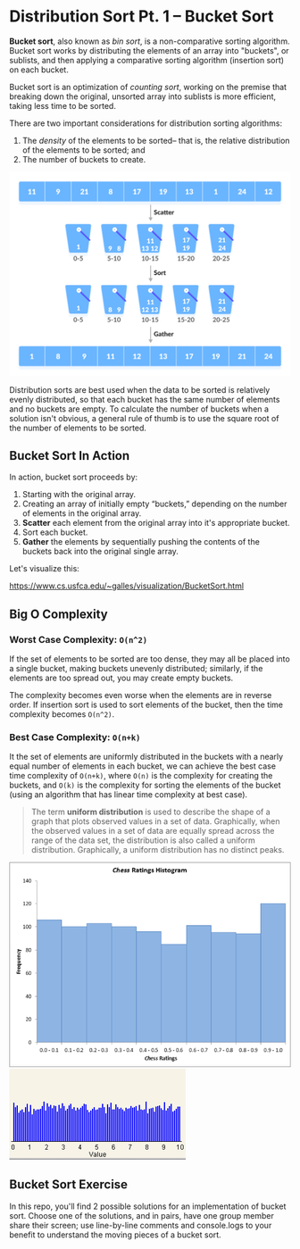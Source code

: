 # Distribution Sort Pt. 1 – Bucket Sort

**Bucket sort**, also known as *bin sort*, is a non-comparative sorting algorithm. Bucket sort works by distributing the elements of an array into "buckets", or sublists, and then applying a comparative sorting algorithm (insertion sort) on each bucket. 

Bucket sort is an optimization of *counting sort*, working on the premise that breaking down the original, unsorted array into sublists is more efficient, taking less time to be sorted.

There are two important considerations for distribution sorting algorithms:

1. The *density* of the elements to be sorted– that is, the relative distribution of the elements to be sorted; and
1. The number of buckets to create. 

 ![](buckets.png)

Distribution sorts are best used when the data to be sorted is relatively evenly distributed, so that each bucket has the same number of elements and no buckets are empty. To calculate the number of buckets when a solution isn't obvious, a general rule of thumb is to use the square root of the number of elements to be sorted.

## Bucket Sort In Action

In action, bucket sort proceeds by:

1. Starting with the original array. 
1. Creating an array of initially empty “buckets,” depending on the number of elements in the original array.
1. **Scatter** each element from the original array into it's appropriate bucket.
1. Sort each bucket.
1. **Gather** the elements by sequentially pushing the contents of the buckets back into the original single array.

Let's visualize this: 

https://www.cs.usfca.edu/~galles/visualization/BucketSort.html

## Big O Complexity

### Worst Case Complexity: `O(n^2)`

If the set of elements to be sorted are too dense, they may all be placed into a single bucket, making buckets unevenly distributed; similarly, if the elements are too spread out, you may create empty buckets.

The complexity becomes even worse when the elements are in reverse order. If insertion sort is used to sort elements of the bucket, then the time complexity becomes `O(n^2)`.

### Best Case Complexity: `O(n+k)`

It the set of elements are uniformly distributed in the buckets with a nearly equal number of elements in each bucket, we can achieve the best case time complexity of `O(n+k)`, where `O(n)` is the complexity for creating the buckets, and `O(k)` is the complexity for sorting the elements of the bucket (using an algorithm that has linear time complexity at best case).

> The term **uniform distribution** is used to describe the shape of a graph that plots observed values in a set of data. Graphically, when the observed values in a set of data are equally spread across the range of the data set, the distribution is also called a uniform distribution. Graphically, a uniform distribution has no distinct peaks.

![](chart11.png)
![](unif.jpg)

## Bucket Sort Exercise

In this repo, you'll find 2 possible solutions for an implementation of bucket sort. Choose one of the solutions, and in pairs, have one group member share their screen; use line-by-line comments and console.logs to your benefit to understand the moving pieces of a bucket sort.
